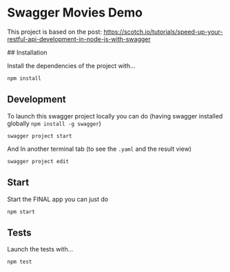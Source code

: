 # Swagger Movies Demo

This project is based on the post: https://scotch.io/tutorials/speed-up-your-restful-api-development-in-node-js-with-swagger

## Installation

Install the dependencies of the project with...

    npm install

## Development

To launch this swagger project locally you can do (having swagger installed globally `npm install -g swagger`)

    swagger project start

And In another terminal tab (to see the `.yaml` and the result view)

    swagger project edit

## Start

Start the FINAL app you can just do

    npm start


## Tests

Launch the tests with...

    npm test